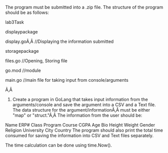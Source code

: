 The program must be submitted into a .zip file. The structure of the program should be as follows:

lab3Task

displaypackage

display.goÃ‚Â //Displaying the information submitted

storagepackage

files.go //Opening, Storing file

go.mod //module

main.go //main file for taking input from console/arguments

Ã‚Â 

1. Create a program in GoLang that takes input information from the arguments/console and save the argument into a CSV and a Text file. The data structure for the argument/informationÃ‚Â must be either "map" or "struct."Ã‚Â The information from the user should be:

Name
ERP#
Class
Program
Course
CGPA
Age
Bio
Height
Weight
Gender
Religion
University
City
Country
The program should also print the total time consumed for saving the information into CSV and Text files separately.

The time calculation can be done using time.Now().
